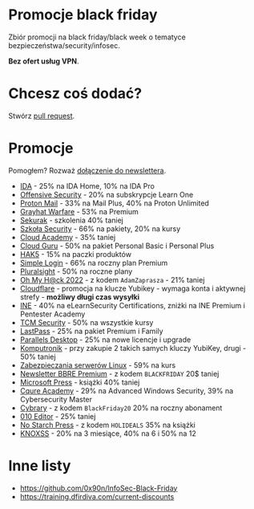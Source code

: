 # Promocje black friday
Zbiór promocji na black friday/black week o tematyce bezpieczeństwa/security/infosec. 

**Bez ofert usług VPN**.

# Chcesz coś dodać?
Stwórz [pull request](https://github.com/kacperszurek/blackfriday/pulls).


# Promocje

Pomogłem? Rozważ [dołączenie do newslettera](https://newsletter.szurek.tv/).

* [IDA](https://hex-rays.com/terms-and-conditions-black-friday-sale-2022/) - 25% na IDA Home, 10% na IDA Pro
* [Offensive Security](https://www.offensive-security.com/learn-one/) - 20% na subskrypcje Learn One
* [Proton Mail](https://proton.me/mail/black-friday) - 33% na Mail Plus, 40% na Proton Unlimited
* [Grayhat Warfare](https://grayhatwarfare.com/packages) - 53% na Premium
* [Sekurak](https://sekurak.pl/black-week-z-sekurakiem-kilka-naszych-szkolen-z-rabatem-40/) - szkolenia 40% taniej
* [Szkoła Security](https://szkolasecurity.pl/black/) - 66% na pakiety,  20% na kursy
* [Cloud Academy](https://cloudacademy.com/promos/black-friday-early-bird-2022/) - 35% taniej
* [Cloud Guru](https://acloudguru.com/content/blackfriday2022) - 50% na pakiet Personal Basic i Personal Plus
* [HAK5](https://shop.hak5.org/pages/custom-red-team-field-kit) - 15% na paczki produktów
* [Simple Login](https://simplelogin.io/pricing/) - 66% na roczny plan Premium
* [Pluralsight](https://www.pluralsight.com/pricing/skills?type=individual) - 50% na roczne plany
* [Oh My H@ck 2022](https://eventory.cc/event/oh-my-hack-2022/tickets) - z kodem `AdamZaprasza` - 21% taniej
* [Cloudflare](https://www.cloudflare.com/products/zero-trust/phishing-resistant-mfa/) - promocja na klucze Yubikey - wymaga konta i aktywnej strefy - **możliwy długi czas wysyłki**
* [INE](https://linktr.ee/inetraining) - 40% na eLearnSecurity Certifications, zniżki na INE Premium i Pentester Academy
* [TCM Security](https://tcm-sec.com/coupon/) - 50% na wszystkie kursy
* [LastPass](https://www.lastpass.com/pricing) - 25% na pakiet Premium i Family
* [Parallels Desktop](https://www.parallels.com/eu/products/desktop/buy/) - 25% na nowe licencje i upgrade
* [Komputronik](https://www.komputronik.pl/product/672256/security-key-nfc-by-yubico.html) - przy zakupie 2 takich samych kluczy YubiKey, drugi - 50% taniej
* [Zabezpieczania serwerów Linux](https://asdevops.pl/sec/) - 59% na kurs
* [Newsletter BBRE Premium](https://twitter.com/gregxsunday/status/1594982104810618880) - z kodem `BLACKFRIDAY` 20$ taniej
* [Microsoft Press](https://www.microsoftpressstore.com/promotions/happy-booksgiving-buy-2-save-55-on-books-and-ebooks-142354) - książki 40% taniej
* [Cqure Academy](https://news.cqureacademy.com/black-friday-22) - 29% na Advanced Windows Security, 39% na Cybersecurity Master
* [Cybrary](https://www.cybrary.it/upgrade/checkout/) - z kodem `BlackFriday20` 20% na roczny abonament
* [010 Editor](https://www.sweetscape.com/store/) - 25% taniej
* [No Starch Press](https://nostarch.com/) - z kodem `HOLIDEALS` 35% na książki
* [KNOXSS](https://knoxss.me/?page_id=1974) - 20% na 3 miesiące, 40% na 6 i 50% na 12

# Inne listy

* https://github.com/0x90n/InfoSec-Black-Friday
* https://training.dfirdiva.com/current-discounts
